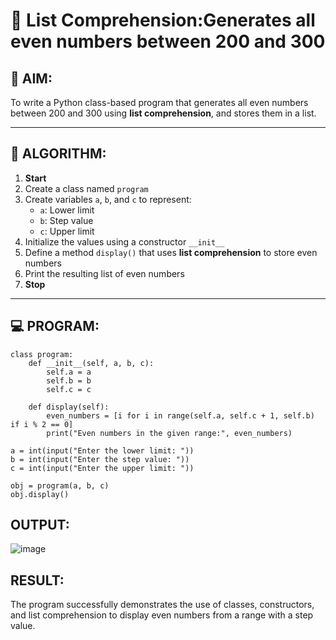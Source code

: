 # 🧾 List Comprehension:Generates all even numbers between 200 and 300
## 🎯 AIM:
To write a Python class-based program that generates all even numbers between 200 and 300 using **list comprehension**, and stores them in a list.

---

## 🧠 ALGORITHM:

1. **Start**
2. Create a class named `program`
3. Create variables `a`, `b`, and `c` to represent:
   - `a`: Lower limit
   - `b`: Step value
   - `c`: Upper limit
4. Initialize the values using a constructor `__init__`
5. Define a method `display()` that uses **list comprehension** to store even numbers
6. Print the resulting list of even numbers
7. **Stop**

---

## 💻 PROGRAM:
```
class program:
    def __init__(self, a, b, c):
        self.a = a  
        self.b = b  
        self.c = c  

    def display(self):
        even_numbers = [i for i in range(self.a, self.c + 1, self.b) if i % 2 == 0]
        print("Even numbers in the given range:", even_numbers)

a = int(input("Enter the lower limit: "))
b = int(input("Enter the step value: "))
c = int(input("Enter the upper limit: "))

obj = program(a, b, c)
obj.display()
```

## OUTPUT:
![image](https://github.com/user-attachments/assets/646b5759-11b6-49b8-bd8d-84af16e765e7)


## RESULT:
The program successfully demonstrates the use of classes, constructors, and list comprehension to display even numbers from a range with a step value.
